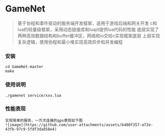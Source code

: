 # GameNet  

>   基于协程和事件驱动的服务端开发框架，适用于游戏后端和网关开发
>   c和lua的轻量级框架，采用动态链接库和luajit提供lua代码的性能
>   底层实现了两种高效数据结构和buffer缓冲区，网络和io交给c实现框架底层
>   上层实现复杂逻辑，使用协程和最小堆实现高效异步和并发编程

### 安装
```shell
cd GameNet-master
make
```

### 使用说明
```shell
./gamenet service/xxx.lua
```
### 性能表现
```
实现简单的服务，一万次连接的qps表现如下图
![image](https://github.com/user-attachments/assets/b480f357-a72e-43fb-97c9-5fdf3da858e4)
```


